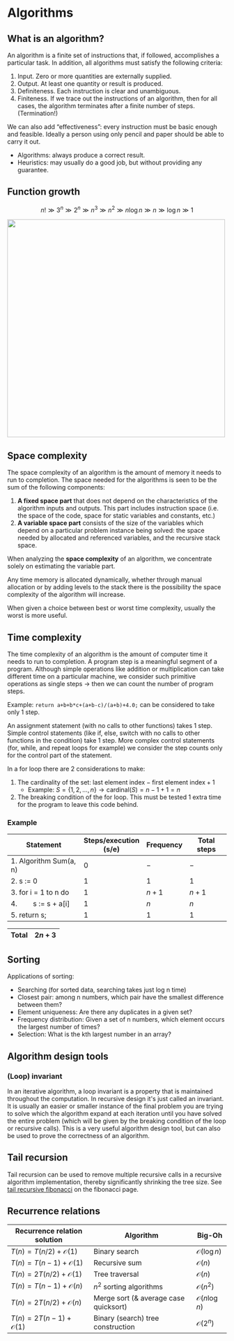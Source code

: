 # Algorithms

## What is an algorithm?

An algorithm is a finite set of instructions that, if followed, accomplishes a particular task. In addition, all algorithms must satisfy the following criteria:
1. Input. Zero or more quantities are externally supplied.
2. Output. At least one quantity or result is produced.
3. Definiteness. Each instruction is clear and unambiguous.
4. Finiteness. If we trace out the instructions of an algorithm, then for all cases, the algorithm terminates after a finite number of steps.
 (Termination!)

We can also add “effectiveness”: every instruction must be basic enough and feasible. Ideally a person using only pencil and paper should be able to carry it out.

- Algorithms: always produce a correct result.
- Heuristics: may usually do a good job, but without providing any guarantee.

## Function growth

$$n! \gg 3^n \gg 2^n \gg n^3 \gg n^2 \gg n\log{n} \gg n \gg \log{n} \gg 1$$

<img src="/img/algorithms/big-o-functions.png" width="500px"/>


## Space complexity

The space complexity of an algorithm is the amount of memory it needs to run to completion.
The space needed for the algorithms is seen to be the sum of the following components:
1. **A fixed space part** that does not depend on the characteristics of the algorithm inputs and outputs. This part includes instruction space (i.e. the space of the code, space for static variables and constants, etc.)
2. **A variable space part** consists of the size of the variables which depend on a particular problem instance being solved: the space needed by allocated and referenced variables, and the recursive stack space.

When analyzing the **space complexity** of an algorithm, we concentrate solely on estimating the variable part.

Any time memory is allocated dynamically, whether through manual allocation or by adding levels to the stack there is the possibility the space complexity of the algorithm will increase.

When given a choice between best or worst time complexity, usually the worst is more useful.

## Time complexity

The time complexity of an algorithm is the amount of computer time it needs to run to completion.
A program step is a meaningful segment of a program.
Although simple operations like addition or multiplication can take different time on a particular machine, we consider such primitive operations as single steps $\rightarrow$ then we can count the number of program steps.

Example: `return a+b+b*c+(a+b-c)/(a+b)+4.0;` can be considered to take only 1 step.

An assignment statement (with no calls to other functions) takes 1 step.
Simple control statements (like if, else, switch with no calls to other functions in the condition) take 1 step.
More complex control statements (for, while, and repeat loops for example) we consider the step counts only for the control part of the statement.

In a for loop there are 2 considerations to make: 
1. The cardinality of the set: $\text{last element index} - \text{first element index} + 1$
    - Example: $S= \{1, 2, \ldots, n\} \rightarrow \text{cardinal}(S) = n-1 +1=n$
2. The breaking condition of the for loop. This must be tested 1 extra time for the program to leave this code behind.

### Example

| Statement              | Steps/execution<br/>(s/e) | Frequency | Total steps |
| ---------------------- | --------------------- | --------- | ----------- |
| 1. Algorithm Sum(a, n) | $0$                   | $-$       | $-$         |
| 2. s := 0              | $1$                   | $1$       | $1$         |
| 3. for i = 1 to n do   | $1$                   | $n + 1$   | $n + 1$     |
| 4.   s := s + a\[i\]  | $1$                   | $n$       | $n$         |
| 5. return s;           | $1$                   | $1$       | $1$         |

| Total | $2n + 3$ |
| ----- | -------- |

## Sorting

Applications of sorting:
- Searching (for sorted data, searching takes just log n time)
- Closest pair: among n numbers, which pair have the smallest difference between them?
- Element uniqueness: Are there any duplicates in a given set?
- Frequency distribution: Given a set of n numbers, which element occurs the largest number of times?
- Selection: What is the kth largest number in an array?


## Algorithm design tools

### (Loop) invariant

In an iterative algorithm, a loop invariant is a property that is maintained throughout the computation. In recursive design it's just called an invariant. It is usually an easier or smaller instance of the final problem you are trying to solve which the algorithm expand at each iteration until you have solved the entire problem (which will be given by the breaking condition of the loop or recursive calls). This is a very useful algorithm design tool, but can also be used to prove the correctness of an algorithm.


## Tail recursion

Tail recursion can be used to remove multiple recursive calls in a recursive algorithm implementation, thereby significantly shrinking the tree size. See [tail recursive fibonacci](./fibonacci-sequence) on the fibonacci page.


## Recurrence relations

| Recurrence relation solution       | Algorithm                             | Big-Oh                  |
| ---------------------------------- | ------------------------------------- | ----------------------- |
| $T(n) = T(n/2) + \mathcal{O}(1)$   | Binary search                         | $\mathcal{O}(\log{n})$  |
| $T(n) = T(n-1) + \mathcal{O}(1)$   | Recursive sum                         | $\mathcal{O}(n)$        |
| $T(n) = 2 T(n/2) + \mathcal{O}(1)$ | Tree traversal                        | $\mathcal{O}(n)$        |
| $T(n) = T(n-1) + \mathcal{O}(n)$   | $n^2$ sorting algorithms              | $\mathcal{O}(n^2)$      |
| $T(n) = 2 T(n/2) + \mathcal{O}(n)$ | Merge sort (& average case quicksort) | $\mathcal{O}(n\log{n})$ |
| $T(n) = 2 T(n-1) + \mathcal{O}(1)$ | Binary (search) tree construction     | $\mathcal{O}(2^n)$      |
